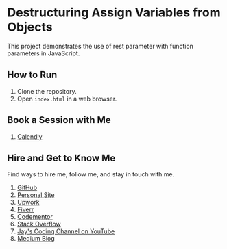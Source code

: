 # Destructuring Assign Variables from Objects

This project demonstrates the use of rest parameter with function parameters in JavaScript.

## How to Run

1. Clone the repository.
2. Open `index.html` in a web browser.

## Book a Session with Me

1. [Calendly](https://calendly.com/jaycodingtutor/30min)

## Hire and Get to Know Me

Find ways to hire me, follow me, and stay in touch with me.

1. [GitHub](https://github.com/Jay-study-nildana)
1. [Personal Site](https://thechalakas.com)
1. [Upwork](https://www.upwork.com/fl/vijayasimhabr)
1. [Fiverr](https://www.fiverr.com/jay_codeguy)
1. [Codementor](https://www.codementor.io/@vijayasimhabr)
1. [Stack Overflow](https://stackoverflow.com/users/5338888/jay)
1. [Jay's Coding Channel on YouTube](https://www.youtube.com/channel/UCJJVulg4J7POMdX0veuacXw/)
1. [Medium Blog](https://medium.com/@vijayasimhabr)